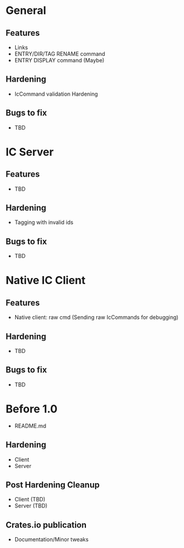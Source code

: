 # General
## Features
* Links
* ENTRY/DIR/TAG RENAME command
* ENTRY DISPLAY command (Maybe)
## Hardening
* IcCommand validation Hardening
## Bugs to fix
* TBD

# IC Server
## Features
* TBD
## Hardening
* Tagging with invalid ids
## Bugs to fix
* TBD

# Native IC Client
## Features
* Native client: raw cmd (Sending raw IcCommands for debugging)
## Hardening
* TBD
## Bugs to fix
* TBD

# Before 1.0
* README.md
## Hardening
* Client
* Server
## Post Hardening Cleanup
* Client (TBD)
* Server (TBD)
## Crates.io publication
* Documentation/Minor tweaks
